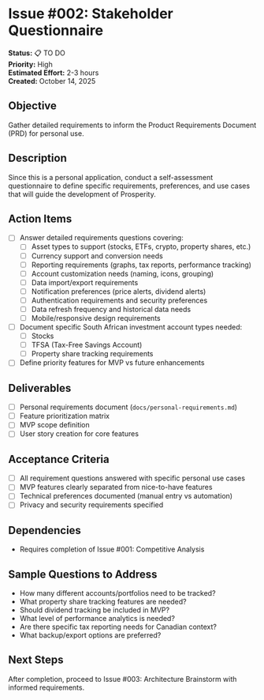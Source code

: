 # Issue #002: Stakeholder Questionnaire

**Status:** 📋 TO DO  
**Priority:** High  
**Estimated Effort:** 2-3 hours  
**Created:** October 14, 2025  

## Objective
Gather detailed requirements to inform the Product Requirements Document (PRD) for personal use.

## Description
Since this is a personal application, conduct a self-assessment questionnaire to define specific requirements, preferences, and use cases that will guide the development of Prosperity.

## Action Items
- [ ] Answer detailed requirements questions covering:
  - [ ] Asset types to support (stocks, ETFs, crypto, property shares, etc.)
  - [ ] Currency support and conversion needs
  - [ ] Reporting requirements (graphs, tax reports, performance tracking)
  - [ ] Account customization needs (naming, icons, grouping)
  - [ ] Data import/export requirements
  - [ ] Notification preferences (price alerts, dividend alerts)
  - [ ] Authentication requirements and security preferences
  - [ ] Data refresh frequency and historical data needs
  - [ ] Mobile/responsive design requirements

- [ ] Document specific South African investment account types needed:
  - [ ] Stocks
  - [ ] TFSA (Tax-Free Savings Account)
  - [ ] Property share tracking requirements

- [ ] Define priority features for MVP vs future enhancements

## Deliverables
- [ ] Personal requirements document (`docs/personal-requirements.md`)
- [ ] Feature prioritization matrix
- [ ] MVP scope definition
- [ ] User story creation for core features

## Acceptance Criteria
- [ ] All requirement questions answered with specific personal use cases
- [ ] MVP features clearly separated from nice-to-have features
- [ ] Technical preferences documented (manual entry vs automation)
- [ ] Privacy and security requirements specified

## Dependencies
- Requires completion of Issue #001: Competitive Analysis

## Sample Questions to Address
- How many different accounts/portfolios need to be tracked?
- What property share tracking features are needed?
- Should dividend tracking be included in MVP?
- What level of performance analytics is needed?
- Are there specific tax reporting needs for Canadian context?
- What backup/export options are preferred?

## Next Steps
After completion, proceed to Issue #003: Architecture Brainstorm with informed requirements.